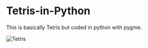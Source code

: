 # Tetris-in-Python

This is basically Tetris but coded in python with pygme.


![Tetris](https://user-images.githubusercontent.com/37966672/57109226-e45a5c00-6d02-11e9-9bfe-0ef80ff42b3a.gif)

